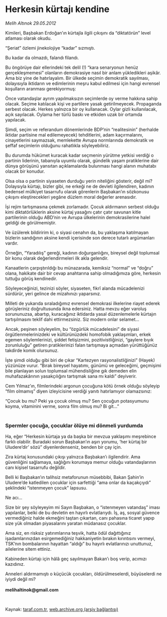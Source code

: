 # Herkesin kürtajı kendine

*Melih Altınok 29.05.2012*

<div class="yazi"><p>Kimileri, Başbakan Erdoğan’ın kürtajla ilgili çıkışını da “diktatörün” level atlaması olarak okudu. </p>
<p>“Şeriat” özlemi jinekolojiye “kadar” sızmıştı.</p>
<p>Bu kadar da olmazdı, falandı filandı.</p>
<p>Bu öngörüye dair ellerindeki tek delil (!) “kara senaryonun henüz gerçekleşmemesi” olanların demokrasiye nasıl bir anlam yükledikleri aşikâr. Ama biz yine de hatırlayalım. Bir ülkede seçimin demokratik sayılması, dolayısıyla iktidarın ve edimlerinin meşru kabul edilmesi için hangi evrensel koşulların aranması gerekiyormuş:</p>
<p>Önce vatandaşlar ayrım yapılmaksızın seçimlerde oy verme hakkına sahip olacak. Seçime katılacak kişi ve partilere yasak getirilmeyecek. Propaganda serbest olacak. Herkes yalnızca bir oy kullanacak. Oylar gizli kullanılacak, açık sayılacak. Oylama her türlü baskı ve etkiden uzak bir ortamda yapılacak. </p>
<p>Şimdi, seçim ve referandum dönemlerinde BDP’nin “realitesinin” (herhalde iktidar partisine mal edilemeyecek) tehditlerini, adam kaçırmalarını, cinayetlerini saymazsak, memlekette Avrupa normlarında demokratik ve şeffaf seçimlerin olduğunu rahatlıkla söyleyebiliriz. </p>
<p>Bu durumda hükümet kuracak kadar seçmenin yürütme yetkisi verdiği o partinin liderinin, tabanıyla uyumlu olarak, gündelik yaşam pratiklerine dair dünya görüşünü yansıtan açıklamalarda bulunması hangi alanın muhatabı olacak bir konudur.</p>
<p>Olsa olsa o partinin siyaseten durduğu yerin niteliğini gösterir, değil mi? Dolaysıyla kürtajı, bizler gibi, ne erkeği ne de devleti ilgilendiren, kadının bedensel mülkiyet tasarrufu olarak görenlerin Başbakan’ın sözkonusu çıkışını eleştirecekleri yegâne düzlem moral değerler arenasıdır. </p>
<p>İşi rejim tartışmasına çekmek zorlamadır. Çocuk aldırmanın serbest olduğu kimi diktatörlüklerin aksine kürtaj yasağını çatır çatır savunan kitle partilerinin olduğu ABD’nin ve Avrupa ülkelerinin demokrasilerine halel geldiği de görülmemiştir.</p>
<p>Ve üzülerek bildiririm ki, o siyasi cenahın da, bu yaklaşıma katılmayan bizlerin sandığının aksine kendi içerisinde son derece tutarlı argümanları vardır.</p>
<p>Örneğin, “Yaradılış” gereği, kadının doğurganlığını, bireysel değil toplumsal bir konu olarak değerlendirmeleri ilk akla gelendir. </p>
<p>Kanaatlerin çarpıştırıldığı bu münazarada, kemiksiz “normal” ve “doğru” olana, hakikate dair bir cevap anahtarına sahip olmadığımıza göre, herkesin tuttuğu görüş kendinedir.</p>
<p>Söyleyeceğinizi, tezinizi söyler, siyaseten, fikrî alanda mücadelenizi sürdürür, yeri gelince de mizahınızı yaparsınız.</p>
<p>Milleti de yukarıda sıraladığımız evrensel demokrasi ilkelerine riayet ederek görüşleriniz doğrultusunda ikna edersiniz. Hatta mevzu eğer varoluş sorununuzsa, abartıp, kuracağınız iktidarda yasal düzenlemelerle kürtajın tartışılmasını teklif dahi ettirmezsiniz. Siz modern onlar selamet...</p>
<p>Ancak, peşinen söyleyelim, bu “özgürlük mücadelesini” de siyasi örgütlenmelerinizdeki ve kültürünüzdeki homofobik yaklaşımları, erkek egemen söylemlerinizi, şiddet fetişizmini, pozitivistliğinizi, “gaylere bıyık zorunluluğu” getiren pratiklerinizi falan tartışmaya açmadan yürüttüğünüz takdirde komik olursunuz. </p>
<p>İşte şimdi olduğu gibi biri de çıkar “Kartezyen rasyonalistliğinizi” (Hayek) yüzünüze vurur. “Bırak bireysel hayatımı, günümü ve geleceğimi, geçmişimi bile planlayan solun toplumsal mühendisliğine gık demeden elin muhafazakârının yasakçılığını tartışmak sana mı kaldı” deyiverir. </p>
<p>Cem Yılmaz’ın, filmlerindeki argonun çocuğuna kötü örnek olduğu söyleyip “film olmamış” diyen izleyicisine verdiği yanıtı hatırlamıyor olamazsınız:</p>
<p>“Çocuk bu mu? Peki ya çocuk olmuş mu? Sen çocuğun potasyumunu koyma, vitaminini verme, sonra film olmuş mu? Bi git...”</p>
<h3><br/>Spermler çocuğa, çocuklar ölüye mi dönmeli yurdumda</h3>
<p>Ha, eğer “Herkesin kürtaja ya da başka bir mevzua yaklaşımı meşrebince farklı olabilir. Buradaki sorun Başbakan’ın aşırı yorumu, ‘her kürtaj bir Uludere’dir’ sözü” diyenlerdenseniz, benden bir çay için.</p>
<p>Zira kürtaj konusundaki çıkışı yalnızca Başbakan’ı ilgilendirir. Ama güvenliğini sağlamaya, sağlığını korumaya memur olduğu vatandaşlarının canı kişisel tasarrufu değildir. </p>
<p>Belli ki Başbakan’ın talihsiz metaforunun müsebbibi, Bakan Şahin’in Uludere’de katledilen çocuklar için sarfettiği “ama onlar da kaçakçıydı” şeklindeki “istenmeyen çocuk” lapsusu.</p>
<p>Ne acı...</p>
<p>Size bir şey söyleyeyim mi Sayın Başbakan, o “istenmeyen vatandaş” iması yapılanlar, belki de bu devletin en hayırlı evlatlarıydı. İş, aş, sosyal güvence vermediğiniz halde ekmeğini taştan çıkartan, canı pahasına ticaret yapıp size yük olmadan piyasalarını yaratan müdanasız çocuklar.</p>
<p>Ama siz, en risksiz yatırımlarına teşvik, hatta ödül dağıttığınız işadamlarınızdan esirgemediğiniz hakkaniyetin bırakın kırıntısını vermeyi, TSK’nın bombalarının hayattan “aldığı” bu hayırlı evlatlarınızı unuttunuz, ailelerine sitem ettiniz. </p>
<p>Kabineden kürtajı için hâlâ geç sayılmayan Bakan’ı boş verip, acımızı kazıdınız.</p>
<p>Anneleri aldırmamıştı o küçücük çocukları, öldürülmeselerdi, büyüselerdi ne iyiydi değil mi?<b><br/><br/>melihaltinok@gmail.com</b></p>
<p><b> </b></p>
</div>

Kaynak: [taraf.com.tr](http://www.taraf.com.tr/melih-altinok/makale-herkesin-kurtaji-kendine.htm), [web.archive.org (arşiv bağlantısı)](http://web.archive.org/web/20130913024334/http://www.taraf.com.tr/melih-altinok/makale-herkesin-kurtaji-kendine.htm)

